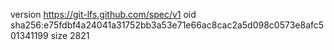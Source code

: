 version https://git-lfs.github.com/spec/v1
oid sha256:e75fdbf4a24041a31752bb3a53e71e66ac8cac2a5d098c0573e8afc501341199
size 2821
